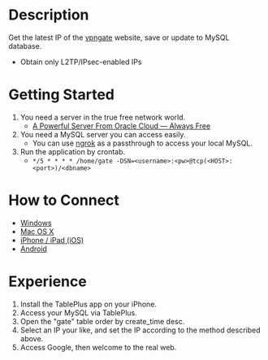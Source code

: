 # Description
Get the latest IP of the [vpngate](https://vpngate.net/) website, save or update to MySQL database.
* Obtain only L2TP/IPsec-enabled IPs
# Getting Started
1. You need a server in the true free network world.
   * [A Powerful Server From Oracle Cloud — Always Free](https://levelup.gitconnected.com/a-powerful-server-from-oracle-cloud-always-free-cbc73d9fbfee?gi=29b7a0d35b2f)
2. You need a MySQL server you can access easily.
   * You can use [ngrok](https://ngrok.com/) as a passthrough to access your local MySQL.
3. Run the application by crontab.
   * `*/5 * * * * /home/gate -DSN=<username>:<pw>@tcp(<HOST>:<port>)/<dbname>`
# How to Connect
* [Windows](https://www.vpngate.net/en/howto_l2tp.aspx#windows)
* [Mac OS X](https://www.vpngate.net/en/howto_l2tp.aspx#mac)
* [iPhone / iPad (iOS)](https://www.vpngate.net/en/howto_l2tp.aspx#ios)
* [Android](https://www.vpngate.net/en/howto_l2tp.aspx#android)
# Experience
1. Install the TablePlus app on your iPhone.
2. Access your MySQL via TablePlus.
3. Open the "gate" table order by create_time desc.
4. Select an IP your like, and set the IP according to the method described above.
5. Access Google, then welcome to the real web.